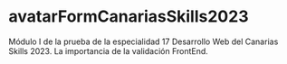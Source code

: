 # avatarFormCanariasSkills2023
Módulo I de la prueba de la especialidad 17 Desarrollo Web del Canarias Skills 2023. La importancia de la validación FrontEnd.
